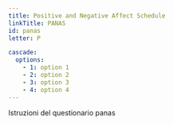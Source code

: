 ```yaml
---
title: Positive and Negative Affect Schedule
linkTitle: PANAS
id: panas
letter: P

cascade:
  options:
    - 1: option 1
    - 2: option 2
    - 3: option 3
    - 4: option 4
---
```

Istruzioni del questionario panas